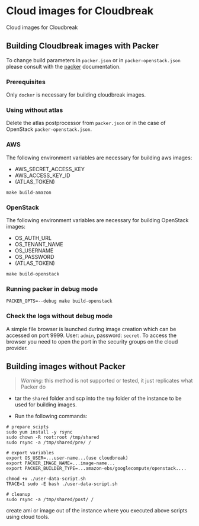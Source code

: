# Cloud images for Cloudbreak
Cloud images for Cloudbreak

## Building Cloudbreak images with Packer

To change build parameters in `packer.json` or in `packer-openstack.json`  please consult with the [packer](https://www.packer.io/docs/) documentation.

### Prerequisites

Only `docker` is necessary for building cloudbreak images.

### Using without atlas

Delete the atlas postprocessor from `packer.json` or in the case of OpenStack `packer-openstack.json`.

### AWS

The following environment variables are necessary for building aws images:

* AWS_SECRET_ACCESS_KEY
* AWS_ACCESS_KEY_ID
* (ATLAS_TOKEN)

```
make build-amazon
```

### OpenStack

The following environment variables are necessary for building OpenStack images:

* OS_AUTH_URL
* OS_TENANT_NAME
* OS_USERNAME
* OS_PASSWORD
* (ATLAS_TOKEN)

```
make build-openstack
```

### Running packer in debug mode

```
PACKER_OPTS=--debug make build-openstack
```

### Check the logs without debug mode
A simple file browser is launched during image creation which can be accessed on port 9999. User: `admin`, password: `secret`. 
To access the browser you need to open the port in the security groups on the cloud provider.

## Building images without Packer

> *Warning:* this method is not supported or tested, it just replicates what Packer do

* tar the `shared` folder and scp into the `tmp` folder of the instance to be used for building images.

* Run the following commands:

```
# prepare scipts
sudo yum install -y rsync
sudo chown -R root:root /tmp/shared
sudo rsync -a /tmp/shared/pre/ /

# export variables
export OS_USER=...user-name...(use cloudbreak)
export PACKER_IMAGE_NAME=...image-name...
export PACKER_BUILDER_TYPE=...amazon-ebs/googlecompute/openstack....

chmod +x ./user-data-script.sh
TRACE=1 sudo -E bash ./user-data-script.sh

# cleanup
sudo rsync -a /tmp/shared/post/ /
```
create ami or image out of the instance where you executed above scripts using cloud tools.
